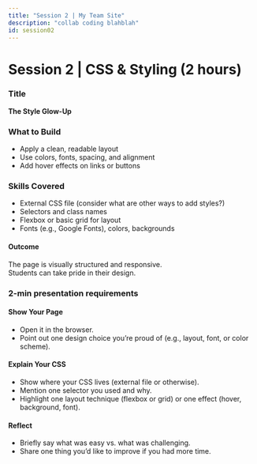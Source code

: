 ```yaml
---
title: "Session 2 | My Team Site"
description: "collab coding blahblah"
id: session02
---
```


# Session 2 | CSS & Styling (2 hours)

### Title
**The Style Glow-Up**

### What to Build
- Apply a clean, readable layout  
- Use colors, fonts, spacing, and alignment  
- Add hover effects on links or buttons  

### Skills Covered
- External CSS file (consider what are other ways to add styles?)  
- Selectors and class names  
- Flexbox or basic grid for layout  
- Fonts (e.g., Google Fonts), colors, backgrounds  

#### Outcome
The page is visually structured and responsive.  
Students can take pride in their design.

### 2-min presentation requirements

#### Show Your Page
- Open it in the browser.  
- Point out one design choice you’re proud of (e.g., layout, font, or color scheme).  

#### Explain Your CSS
- Show where your CSS lives (external file or otherwise).  
- Mention one selector you used and why.  
- Highlight one layout technique (flexbox or grid) or one effect (hover, background, font).  

#### Reflect 
- Briefly say what was easy vs. what was challenging.  
- Share one thing you’d like to improve if you had more time.  
